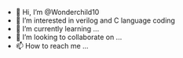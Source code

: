 - 👋 Hi, I’m @Wonderchild10
- 👀 I’m interested in verilog and C language coding 
- 🌱 I’m currently learning ...
- 💞️ I’m looking to collaborate on ...
- 📫 How to reach me ...

<!---
Wonderchild10/Wonderchild10 is a ✨ special ✨ repository because its `README.md` (this file) appears on your GitHub profile.
You can click the Preview link to take a look at your changes.
--->

